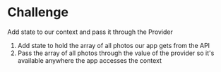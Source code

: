 # Challenge

Add state to our context and pass it through the Provider

1. Add state to hold the array of all photos our app gets from the API
2. Pass the array of all photos through the value of the provider so it's available anywhere the app accesses the context
